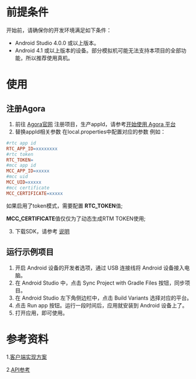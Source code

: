 # 前提条件
开始前，请确保你的开发环境满足如下条件：
- Android Studio 4.0.0 或以上版本。
- Android 4.1 或以上版本的设备。部分模拟机可能无法支持本项目的全部功能，所以推荐使用真机。

# 使用
## 注册Agora
1. 前往 [Agora官网](https://console.agora.io/) 注册项目，生产appId，请参考[开始使用 Agora 平台](https://docs.agora.io/cn/Agora%20Platform/get_appid_token?platform=All%20Platforms)
2. 替换appId相关参数
   在local.properties中配置对应的参数
   例如：

```mk
#rtc app id
RTC_APP_ID=xxxxxxxx
#rtc token
RTC_TOKEN=
#mcc app id
MCC_APP_ID=xxxxx
#mcc uid
MCC_UID=xxxxx
#mcc certificate
MCC_CERTIFICATE=xxxxx
```
   如果启用了token模式，需要配置 **RTC_TOKEN**值;

   **MCC_CERTIFICATE**值仅仅为了动态生成RTM TOKEN使用;


3. 下载SDK，请参考 [说明](https://docs.agora.io/cn/online-ktv/downloads?platform=Android)


## 运行示例项目
1. 开启 Android 设备的开发者选项，通过 USB 连接线将 Android 设备接入电脑。
2. 在 Android Studio 中，点击 Sync Project with Gradle Files 按钮，同步项目。
3. 在 Android Studio 左下角侧边栏中，点击 Build Variants 选择对应的平台。
4. 点击 Run app 按钮。运行一段时间后，应用就安装到 Android 设备上了。
5. 打开应用，即可使用。


# 参考资料

1.[客户端实现方案](https://docs.agora.io/cn/online-ktv/chorus_client_android?platform=Android)

2.[API参考](https://docs.agora.io/cn/online-ktv/ktv_api_android?platform=Android)